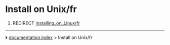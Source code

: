 # Install on Unix/fr
1.  REDIRECT [Installing_on_Linux/fr](Installing_on_Linux/fr.md)



---
⏵ [documentation index](../README.md) > Install on Unix/fr
